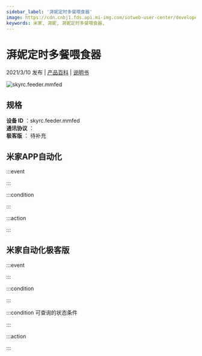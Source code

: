 ```yaml
---
sidebar_label: '湃妮定时多餐喂食器'
image: https://cdn.cnbj1.fds.api.mi-img.com/iotweb-user-center/developer_1679047901555sY0iRhOw.png?GalaxyAccessKeyId=AKVGLQWBOVIRQ3XLEW&Expires=9223372036854775807&Signature=eotc0oHD9iB/HpBB6K4ugBBVXMY=
keywords: 米家, 湃妮, 湃妮定时多餐喂食器, 
---
```

# 湃妮定时多餐喂食器

2021/3/10 发布 | [产品百科](https://home.mi.com/webapp/content/baike/product/index.html?model=skyrc.feeder.mmfed/) | [说明书](https://home.mi.com/views/introduction.html?model=skyrc.feeder.mmfed&region=cn)

![skyrc.feeder.mmfed](https://cdn.cnbj1.fds.api.mi-img.com/iotweb-user-center/developer_1679047901555sY0iRhOw.png?GalaxyAccessKeyId=AKVGLQWBOVIRQ3XLEW&Expires=9223372036854775807&Signature=eotc0oHD9iB/HpBB6K4ugBBVXMY=)

## 规格  
> 
**设备 ID** ：skyrc.feeder.mmfed  
**通讯协议** ：  
**极客版**  ： 待补充 


## 米家APP自动化  

:::event  

:::

:::condition  

:::

:::action   

:::

## 米家自动化极客版  

:::event  

:::

:::condition  

:::

:::condition 可查询的状态条件  

:::

:::action  

:::

        
